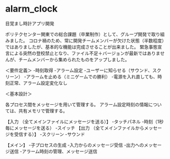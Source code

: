 # alarm_clock

目覚まし時計アプリ開発

ポリテクセンター関東での総合課題（卒業制作）として、グループ開発で取り組みました。
コロナ禍のため、常に開発チームメンバーが欠けた状態（半数程度）ではありましたが、基本的な機能は完成させることが出来ました。
緊急事態宣言による突然の登校禁止となり、ファイル不足＋バージョンが最新ではありませんが、チームメンバーから集められたものをアップしました。


＜要件定義＞
-時刻取得
-アラーム設定
-ユーザーに知らせる（サウンド、スクリーン）
-アラームを止める（ミニゲームでの勝利）
-電源を入れ直しても、時刻正常、アラーム設定変化なし

＜基本設計＞

各プロセス間をメッセージを用いて管理する。
アラーム設定時刻の情報については、共有メモリで管理する。

【入力 （全てメインファイルにメッセージを送る）】
-タッチパネル
-時刻（1秒毎にメッセージを送る）
-スイッチ
【出力 （全てメインファイルからメッセージを受信する）】
-スクリーン
-サウンド

【メイン】
-子プロセスの生成
-入力からのメッセージ受信
-出力へのメッセージ送信
-アラーム時刻の管理、メッセージ送信
